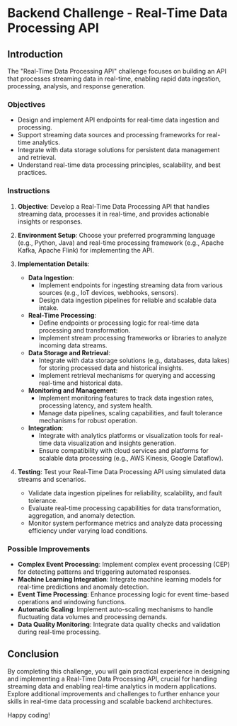 # Backend Challenge - Real-Time Data Processing API

## Introduction

The "Real-Time Data Processing API" challenge focuses on building an API that processes streaming data in real-time, enabling rapid data ingestion, processing, analysis, and response generation.

### Objectives

- Design and implement API endpoints for real-time data ingestion and processing.
- Support streaming data sources and processing frameworks for real-time analytics.
- Integrate with data storage solutions for persistent data management and retrieval.
- Understand real-time data processing principles, scalability, and best practices.

### Instructions

1. **Objective**: Develop a Real-Time Data Processing API that handles streaming data, processes it in real-time, and provides actionable insights or responses.

2. **Environment Setup**: Choose your preferred programming language (e.g., Python, Java) and real-time processing framework (e.g., Apache Kafka, Apache Flink) for implementing the API.

3. **Implementation Details**: 
   - **Data Ingestion**:
     - Implement endpoints for ingesting streaming data from various sources (e.g., IoT devices, webhooks, sensors).
     - Design data ingestion pipelines for reliable and scalable data intake.
   - **Real-Time Processing**:
     - Define endpoints or processing logic for real-time data processing and transformation.
     - Implement stream processing frameworks or libraries to analyze incoming data streams.
   - **Data Storage and Retrieval**:
     - Integrate with data storage solutions (e.g., databases, data lakes) for storing processed data and historical insights.
     - Implement retrieval mechanisms for querying and accessing real-time and historical data.
   - **Monitoring and Management**:
     - Implement monitoring features to track data ingestion rates, processing latency, and system health.
     - Manage data pipelines, scaling capabilities, and fault tolerance mechanisms for robust operation.
   - **Integration**:
     - Integrate with analytics platforms or visualization tools for real-time data visualization and insights generation.
     - Ensure compatibility with cloud services and platforms for scalable data processing (e.g., AWS Kinesis, Google Dataflow).

4. **Testing**: Test your Real-Time Data Processing API using simulated data streams and scenarios.
   - Validate data ingestion pipelines for reliability, scalability, and fault tolerance.
   - Evaluate real-time processing capabilities for data transformation, aggregation, and anomaly detection.
   - Monitor system performance metrics and analyze data processing efficiency under varying load conditions.

### Possible Improvements

- **Complex Event Processing**: Implement complex event processing (CEP) for detecting patterns and triggering automated responses.
- **Machine Learning Integration**: Integrate machine learning models for real-time predictions and anomaly detection.
- **Event Time Processing**: Enhance processing logic for event time-based operations and windowing functions.
- **Automatic Scaling**: Implement auto-scaling mechanisms to handle fluctuating data volumes and processing demands.
- **Data Quality Monitoring**: Integrate data quality checks and validation during real-time processing.

## Conclusion

By completing this challenge, you will gain practical experience in designing and implementing a Real-Time Data Processing API, crucial for handling streaming data and enabling real-time analytics in modern applications. Explore additional improvements and challenges to further enhance your skills in real-time data processing and scalable backend architectures.

Happy coding!
